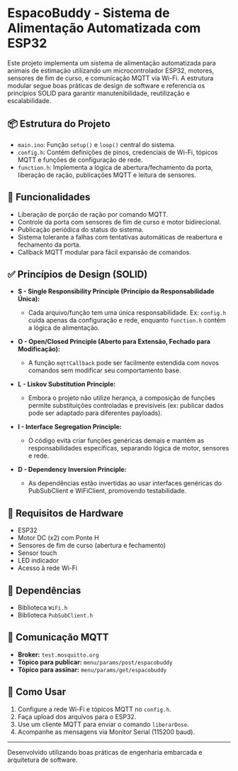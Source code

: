 
# EspacoBuddy - Sistema de Alimentação Automatizada com ESP32

Este projeto implementa um sistema de alimentação automatizada para animais de estimação utilizando um microcontrolador ESP32, motores, sensores de fim de curso, e comunicação MQTT via Wi-Fi. A estrutura modular segue boas práticas de design de software e referencia os princípios SOLID para garantir manutenibilidade, reutilização e escalabilidade.

## 📦 Estrutura do Projeto

- `main.ino`: Função `setup()` e `loop()` central do sistema.
- `config.h`: Contém definições de pinos, credenciais de Wi-Fi, tópicos MQTT e funções de configuração de rede.
- `function.h`: Implementa a lógica de abertura/fechamento da porta, liberação de ração, publicações MQTT e leitura de sensores.

## 🔧 Funcionalidades

- Liberação de porção de ração por comando MQTT.
- Controle da porta com sensores de fim de curso e motor bidirecional.
- Publicação periódica do status do sistema.
- Sistema tolerante a falhas com tentativas automáticas de reabertura e fechamento da porta.
- Callback MQTT modular para fácil expansão de comandos.

## ✅ Princípios de Design (SOLID)

- **S - Single Responsibility Principle (Princípio da Responsabilidade Única):**
  - Cada arquivo/função tem uma única responsabilidade. Ex: `config.h` cuida apenas da configuração e rede, enquanto `function.h` contém a lógica de alimentação.

- **O - Open/Closed Principle (Aberto para Extensão, Fechado para Modificação):**
  - A função `mqttCallback` pode ser facilmente estendida com novos comandos sem modificar seu comportamento base.

- **L - Liskov Substitution Principle:**
  - Embora o projeto não utilize herança, a composição de funções permite substituições controladas e previsíveis (ex: publicar dados pode ser adaptado para diferentes payloads).

- **I - Interface Segregation Principle:**
  - O código evita criar funções genéricas demais e mantém as responsabilidades específicas, separando lógica de motor, sensores e rede.

- **D - Dependency Inversion Principle:**
  - As dependências estão invertidas ao usar interfaces genéricas do PubSubClient e WiFiClient, promovendo testabilidade.

## 🧪 Requisitos de Hardware

- ESP32
- Motor DC (x2) com Ponte H
- Sensores de fim de curso (abertura e fechamento)
- Sensor touch
- LED indicador
- Acesso à rede Wi-Fi

## 🔗 Dependências

- Biblioteca `WiFi.h`
- Biblioteca `PubSubClient.h`

## 📡 Comunicação MQTT

- **Broker:** `test.mosquitto.org`
- **Tópico para publicar:** `menu/params/post/espacobuddy`
- **Tópico para assinar:** `menu/params/get/espacobuddy`

## 🚀 Como Usar

1. Configure a rede Wi-Fi e tópicos MQTT no `config.h`.
2. Faça upload dos arquivos para o ESP32.
3. Use um cliente MQTT para enviar o comando `liberarDose`.
4. Acompanhe as mensagens via Monitor Serial (115200 baud).

---

Desenvolvido utilizando boas práticas de engenharia embarcada e arquitetura de software.
